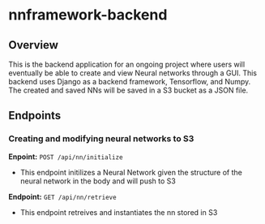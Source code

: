 # nnframework-backend

## Overview
This is the backend application for an ongoing project where users will eventually be able to create and view Neural networks through a GUI. This backend uses Django as a backend framework, Tensorflow, and Numpy.
The created and saved NNs will be saved in a S3 bucket as a JSON file.

## Endpoints
### Creating and modifying neural networks to S3
__Enpoint:__ `POST /api/nn/initialize`
- This endpoint initilizes a Neural Network given the structure of the neural network in the body and will push to S3

__Endpoint:__ `GET /api/nn/retrieve`
- This endpoint retreives and instantiates the nn stored in S3
